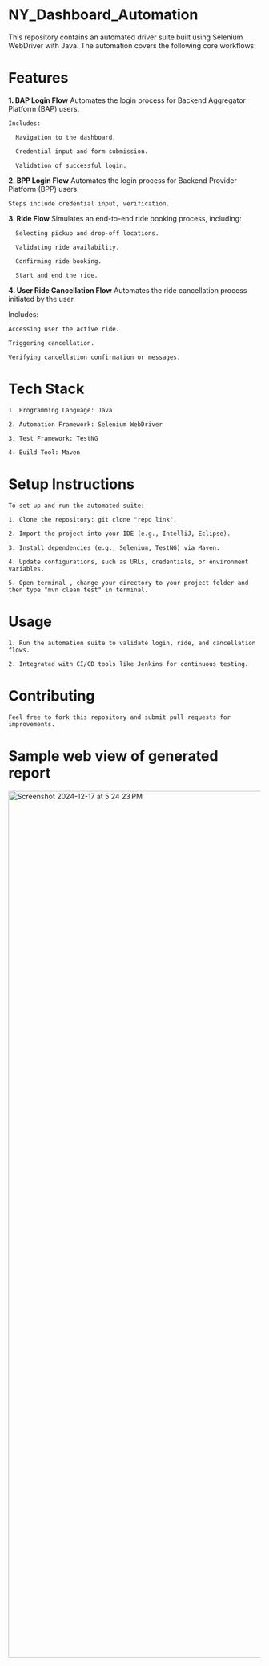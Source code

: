 # NY_Dashboard_Automation

This repository contains an automated driver suite built using Selenium WebDriver with Java. The automation covers the following core workflows:

# Features


**1. BAP Login Flow**
  Automates the login process for Backend Aggregator Platform (BAP) users.

    Includes:

      Navigation to the dashboard.
  
      Credential input and form submission.
  
      Validation of successful login.


**2. BPP Login Flow**
    Automates the login process for Backend Provider Platform (BPP) users.

    Steps include credential input, verification.

**3. Ride Flow**
    Simulates an end-to-end ride booking process, including:

      Selecting pickup and drop-off locations.
  
      Validating ride availability.
  
      Confirming ride booking.

      Start and end the ride.

**4. User Ride Cancellation Flow**
   Automates the ride cancellation process initiated by the user.

   Includes:

    Accessing user the active ride.
  
    Triggering cancellation.
  
    Verifying cancellation confirmation or messages.


# Tech Stack

    1. Programming Language: Java

    2. Automation Framework: Selenium WebDriver

    3. Test Framework: TestNG 

    4. Build Tool: Maven


# Setup Instructions

    To set up and run the automated suite:

    1. Clone the repository: git clone "repo link".
   
    2. Import the project into your IDE (e.g., IntelliJ, Eclipse).
   
    3. Install dependencies (e.g., Selenium, TestNG) via Maven.
   
    4. Update configurations, such as URLs, credentials, or environment variables.

    5. Open terminal , change your directory to your project folder and then type "mvn clean test" in terminal. 
  


# Usage

    1. Run the automation suite to validate login, ride, and cancellation flows.

    2. Integrated with CI/CD tools like Jenkins for continuous testing.



# Contributing

    Feel free to fork this repository and submit pull requests for improvements.



# Sample web view of generated report


<img width="1728" alt="Screenshot 2024-12-17 at 5 24 23 PM" src="https://github.com/user-attachments/assets/bd36bf09-4a88-49af-9955-202ba8cac737" />

